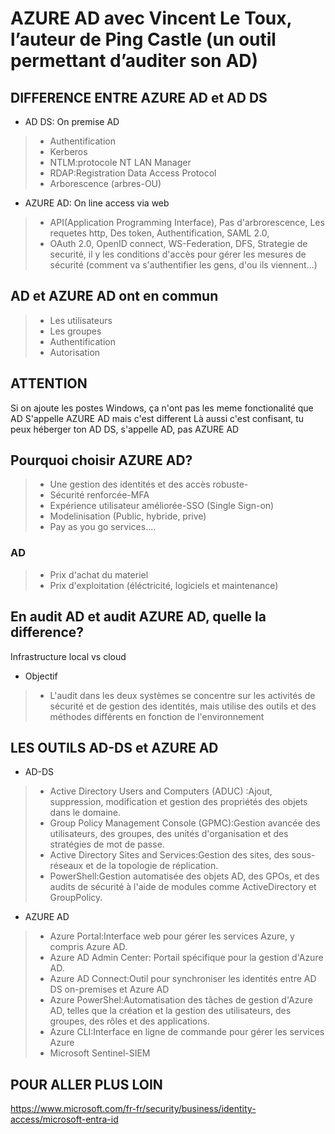 # AZURE AD avec Vincent Le Toux, l’auteur de Ping Castle (un outil permettant d’auditer son AD)
## DIFFERENCE ENTRE AZURE AD et AD DS
- AD DS: On premise AD
> - Authentification
> - Kerberos
> - NTLM:protocole NT LAN Manager
> - RDAP:Registration Data Access Protocol
> -  Arborescence (arbres-OU)
				
- AZURE AD: On line access via web
> - API(Application Programming Interface), Pas d'arbrorescence, Les requetes http, Des token, Authentification, SAML 2.0,
> - OAuth 2.0, OpenID connect, WS-Federation, DFS,  Strategie de securité, il y les conditions d'accès pour gérer les mesures de sécurité (comment va s'authentifier les gens, d'ou ils viennent...)
						 								  
## AD et AZURE AD ont en commun 
> - Les utilisateurs
> -  Les groupes
> -  Authentification
> -  Autorisation
								  
## ATTENTION
Si on ajoute les postes Windows, ça n'ont pas les meme fonctionalité que AD
S'appelle AZURE AD mais c'est different
Là aussi c'est confisant, tu peux héberger ton AD DS, s'appelle AD, pas AZURE AD

## Pourquoi choisir AZURE AD?
> - Une gestion des identités et des accès robuste-
> - Sécurité renforcée-MFA
> - Expérience utilisateur améliorée-SSO (Single Sign-on)
> - Modelinisation (Public, hybride, prive)
> - Pay as you go services....

### AD
> - Prix d'achat du materiel
> - Prix d'exploitation (éléctricité, logiciels et maintenance)


## En audit AD et audit AZURE AD, quelle la difference?
   Infrastructure local vs cloud
- Objectif
> - L'audit dans les deux systèmes se concentre sur les activités de sécurité et de gestion des identités, mais utilise des outils et des méthodes différents en fonction de l'environnement 

## LES OUTILS AD-DS et AZURE AD
- AD-DS
> - Active Directory Users and Computers (ADUC) :Ajout, suppression, modification et gestion des propriétés des objets dans le domaine.
> - Group Policy Management Console (GPMC):Gestion avancée des utilisateurs, des groupes, des unités d'organisation et des stratégies de mot de passe.
> - Active Directory Sites and Services:Gestion des sites, des sous-réseaux et de la topologie de réplication.
> - PowerShell:Gestion automatisée des objets AD, des GPOs, et des audits de sécurité à l'aide de modules comme ActiveDirectory et GroupPolicy.

- AZURE AD
> - Azure Portal:Interface web pour gérer les services Azure, y compris Azure AD.
> - Azure AD Admin Center: Portail spécifique pour la gestion d'Azure AD.
> - Azure AD Connect:Outil pour synchroniser les identités entre AD DS on-premises et Azure AD
> - Azure PowerShel:Automatisation des tâches de gestion d'Azure AD, telles que la création et la gestion des utilisateurs, des groupes, des rôles et des applications.
> - Azure CLI:Interface en ligne de commande pour gérer les services Azure
> - Microsoft Sentinel-SIEM

## POUR ALLER PLUS LOIN
https://www.microsoft.com/fr-fr/security/business/identity-access/microsoft-entra-id
